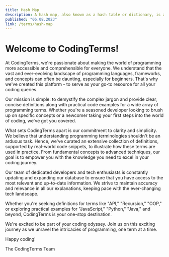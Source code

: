 ```yaml
---
title: Hash Map
description: A hash map, also known as a hash table or dictionary, is a data structure that stores key-value pairs.
published: "06.08.2023"
link: /terms/hash-map
---
```


# Welcome to CodingTerms!

At CodingTerms, we're passionate about making the world of programming more accessible and comprehensible for everyone. We understand that the vast and ever-evolving landscape of programming languages, frameworks, and concepts can often be daunting, especially for beginners. That's why we've created this platform - to serve as your go-to resource for all your coding queries.

Our mission is simple: to demystify the complex jargon and provide clear, concise definitions along with practical code examples for a wide array of programming terms. Whether you're a seasoned developer looking to brush up on specific concepts or a newcomer taking your first steps into the world of coding, we've got you covered.

What sets CodingTerms apart is our commitment to clarity and simplicity. We believe that understanding programming terminologies shouldn't be an arduous task. Hence, we've curated an extensive collection of definitions, supported by real-world code snippets, to illustrate how these terms are used in practice. From fundamental concepts to advanced techniques, our goal is to empower you with the knowledge you need to excel in your coding journey.

Our team of dedicated developers and tech enthusiasts is constantly updating and expanding our database to ensure that you have access to the most relevant and up-to-date information. We strive to maintain accuracy and relevance in all our explanations, keeping pace with the ever-changing tech landscape.

Whether you're seeking definitions for terms like "API," "Recursion," "OOP," or exploring practical examples for "JavaScript," "Python," "Java," and beyond, CodingTerms is your one-stop destination.

We're excited to be part of your coding odyssey. Join us on this exciting journey as we unravel the intricacies of programming, one term at a time.

Happy coding!

The CodingTerms Team
